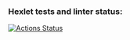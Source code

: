 ### Hexlet tests and linter status:
[![Actions Status](https://github.com/Alena007S/qa-engineer-project-84/actions/workflows/hexlet-check.yml/badge.svg)](https://github.com/Alena007S/qa-engineer-project-84/actions)